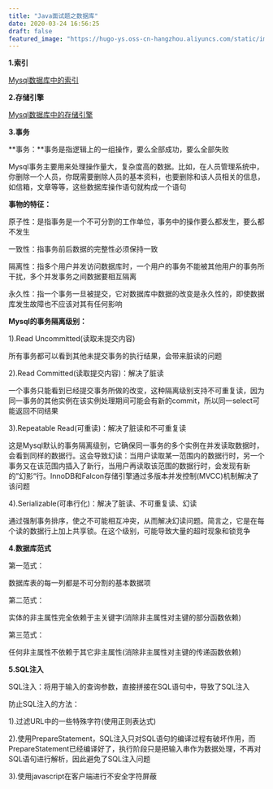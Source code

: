 ```yaml
---
title: "Java面试题之数据库"
date: 2020-03-24 16:56:25
draft: false
featured_image: "https://hugo-ys.oss-cn-hangzhou.aliyuncs.com/static/img/java.png"
---
```

**1.索引**

[Mysql数据库中的索引](https://blog.csdn.net/ys_230014/article/details/88773918)

**2.存储引擎**

[Mysql数据库中的存储引擎](https://blog.csdn.net/ys_230014/article/details/88778960)

**3.事务**

**事务：**事务是指逻辑上的一组操作，要么全部成功，要么全部失败

Mysql事务主要用来处理操作量大，复杂度高的数据。比如，在人员管理系统中，你删除一个人员，你既需要删除人员的基本资料，也要删除和该人员相关的信息，如信箱，文章等等，这些数据库操作语句就构成一个语句

**事物的特征：**

原子性：是指事务是一个不可分割的工作单位，事务中的操作要么都发生，要么都不发生

一致性：指事务前后数据的完整性必须保持一致

隔离性：指多个用户并发访问数据库时，一个用户的事务不能被其他用户的事务所干扰，多个并发事务之间数据要相互隔离

永久性：指一个事务一旦被提交，它对数据库中数据的改变是永久性的，即使数据库发生故障也不应该对其有任何影响

**Mysql的事务隔离级别：**

1).Read Uncommitted(读取未提交内容)

所有事务都可以看到其他未提交事务的执行结果，会带来脏读的问题

2).Read Committed(读取提交内容)：解决了脏读

一个事务只能看到已经提交事务所做的改变，这种隔离级别支持不可重复读，因为同一事务的其他实例在该实例处理期间可能会有新的commit，所以同一select可能返回不同结果

3).Repeatable Read(可重读)：解决了脏读和不可重复读

这是Mysql默认的事务隔离级别，它确保同一事务的多个实例在并发读取数据时，会看到同样的数据行。这会导致幻读：当用户读取某一范围内的数据行时，另一个事务又在该范围内插入了新行，当用户再读取该范围的数据行时，会发现有新的”幻影“行。InnoDB和Falcon存储引擎通过多版本并发控制(MVCC)机制解决了该问题

4).Serializable(可串行化)：解决了脏读、不可重复读、幻读

通过强制事务排序，使之不可能相互冲突，从而解决幻读问题。简言之，它是在每个读的数据行上加上共享锁。在这个级别，可能导致大量的超时现象和锁竞争

**4.数据库范式**

第一范式：

数据库表的每一列都是不可分割的基本数据项

第二范式：

实体的非主属性完全依赖于主关键字(消除非主属性对主键的部分函数依赖)

第三范式：

任何非主属性不依赖于其它非主属性(消除非主属性对主键的传递函数依赖)

**5.SQL注入**

SQL注入：将用于输入的查询参数，直接拼接在SQL语句中，导致了SQL注入

防止SQL注入的方法：

1).过滤URL中的一些特殊字符(使用正则表达式)

2).使用PrepareStatement，SQL注入只对SQL语句的编译过程有破坏作用，而PrepareStatement已经编译好了，执行阶段只是把输入串作为数据处理，不再对SQL语句进行解析，因此避免了SQL注入问题

3).使用javascript在客户端进行不安全字符屏蔽